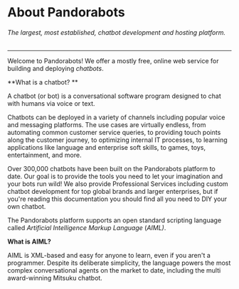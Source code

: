 # About Pandorabots

###### The largest, most established, chatbot development and hosting platform.

---

Welcome to Pandorabots! We offer a mostly free, online web service for building and deploying _chatbots_.

**What is a chatbot? **

A chatbot \(or bot\) is a conversational software program designed to chat with humans via voice or text. 

Chatbots can be deployed in a variety of channels including popular voice and messaging platforms. The use cases are virtually endless, from automating common customer service queries, to providing touch points along the customer journey, to optimizing internal IT processes, to learning applications like language and enterprise soft skills, to games, toys, entertainment, and more.

Over 300,000 chatbots have been built on the Pandorabots platform to date. Our goal is to provide the tools you need to let your imagination and your bots run wild! We also provide Professional Services including custom chatbot development for top global brands and larger enterprises, but if you're reading this documentation you should find all you need to DIY your own chatbot.

The Pandorabots platform supports an open standard scripting language called _Artificial Intelligence Markup Language_ \(_AIML\)_.

**What is AIML?**

AIML is XML-based and easy for anyone to learn, even if you aren't a programmer. Despite its deliberate simplicity, the language powers the most complex conversational agents on the market to date, including the multi award-winning Mitsuku chatbot.

